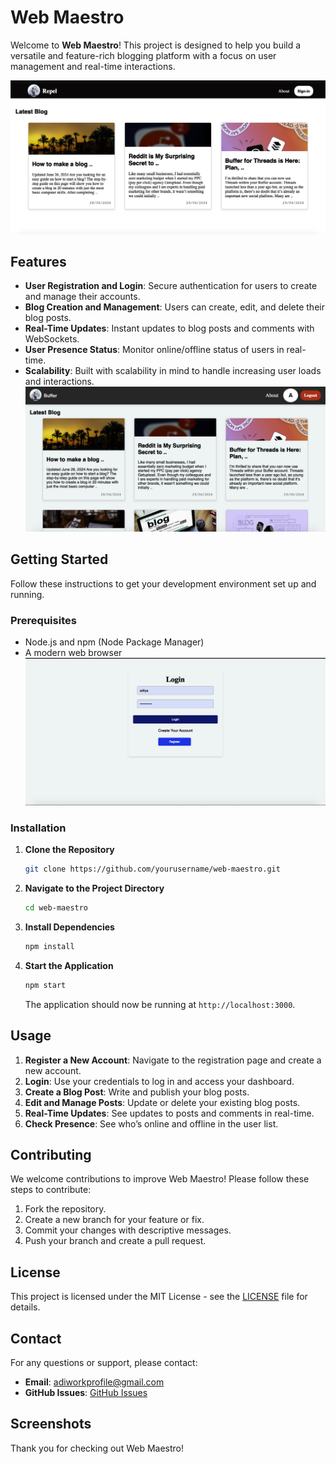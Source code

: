 
# Web Maestro

Welcome to **Web Maestro**! This project is designed to help you build a versatile and feature-rich blogging platform with a focus on user management and real-time interactions.

![Web Maestro Screenshot](Backend/media/main.png)

## Features

- **User Registration and Login**: Secure authentication for users to create and manage their accounts.
- **Blog Creation and Management**: Users can create, edit, and delete their blog posts.
- **Real-Time Updates**: Instant updates to blog posts and comments with WebSockets.
- **User Presence Status**: Monitor online/offline status of users in real-time.
- **Scalability**: Built with scalability in mind to handle increasing user loads and interactions.
![Web Maestro Screenshot](Backend/media/main2.png)

## Getting Started

Follow these instructions to get your development environment set up and running.

### Prerequisites

- Node.js and npm (Node Package Manager)
- A modern web browser
![Web Maestro Screenshot](Backend/media/main3.png)

### Installation

1. **Clone the Repository**

   ```bash
   git clone https://github.com/yourusername/web-maestro.git
   ```

2. **Navigate to the Project Directory**

   ```bash
   cd web-maestro
   ```

3. **Install Dependencies**

   ```bash
   npm install
   ```

4. **Start the Application**

   ```bash
   npm start
   ```

   The application should now be running at `http://localhost:3000`.

## Usage

1. **Register a New Account**: Navigate to the registration page and create a new account.
2. **Login**: Use your credentials to log in and access your dashboard.
3. **Create a Blog Post**: Write and publish your blog posts.
4. **Edit and Manage Posts**: Update or delete your existing blog posts.
5. **Real-Time Updates**: See updates to posts and comments in real-time.
6. **Check Presence**: See who’s online and offline in the user list.

## Contributing

We welcome contributions to improve Web Maestro! Please follow these steps to contribute:

1. Fork the repository.
2. Create a new branch for your feature or fix.
3. Commit your changes with descriptive messages.
4. Push your branch and create a pull request.

## License

This project is licensed under the MIT License - see the [LICENSE](LICENSE) file for details.

## Contact

For any questions or support, please contact:

- **Email**: adiworkprofile@gmail.com
- **GitHub Issues**: [GitHub Issues](https://github.com/yourusername/web-maestro/issues)

## Screenshots



Thank you for checking out Web Maestro!



